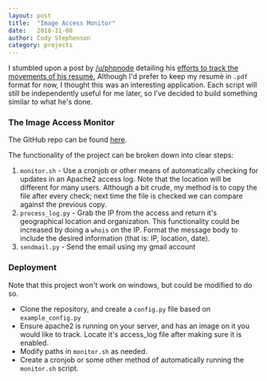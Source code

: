 ```yaml
---
layout: post
title:  "Image Access Monitor"
date:   2018-11-08
author: Cody Stephenson
category: projects
---
```

I stumbled upon a post by [/u/phpnode](https://www.reddit.com/user/phpnode) detailing his [efforts to track the movements of his resumè.](https://www.reddit.com/r/programming/comments/9x2es/hi_reddit_my_employer_went_insolvent_yesterday_so/)
Although I'd prefer to keep my resumè in `.pdf` format for now, I thought this was an interesting application. Each script will still be independently useful for me later, so I've decided to build something similar to what he's done.

### The Image Access Monitor
The GitHub repo can be found [here](https://github.com/zenxr/ImageAccessTracker). 

The functionality of the project can be broken down into clear steps:

1. `monitor.sh` - Use a cronjob or other means of automatically checking for updates in an Apache2 access log. Note that the location will be different for many users. Although a bit crude, my method is to copy the file after every check; next time the file is checked we can compare against the previous copy.
2. `process_log.py` - Grab the IP from the access and return it's geographical location and organization. This functionality could be increased by doing a `whois` on the IP. Format the message body to include the desired information (that is: IP, location, date).
3. `sendmail.py` - Send the email using my gmail account

### Deployment
Note that this project won't work on windows, but could be modified to do so.

* Clone the repository, and create a `config.py` file based on `example_config.py`
* Ensure apache2 is running on your server, and has an image on it you would like to track. Locate it's access_log file after making sure it is enabled.
* Modify paths in `monitor.sh` as needed.
* Create a cronjob or some other method of automatically running the `monitor.sh` script.
